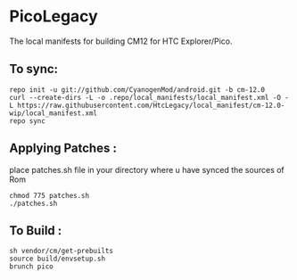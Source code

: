 PicoLegacy
==============

The local manifests for building CM12 for HTC Explorer/Pico.

To sync:
-------

    repo init -u git://github.com/CyanogenMod/android.git -b cm-12.0
    curl --create-dirs -L -o .repo/local_manifests/local_manifest.xml -O -L https://raw.githubusercontent.com/HtcLegacy/local_manifest/cm-12.0-wip/local_manifest.xml
    repo sync
    
Applying Patches :
----------------
place patches.sh file in your directory where u have synced the sources of Rom

    chmod 775 patches.sh
    ./patches.sh

To Build :
--------

    sh vendor/cm/get-prebuilts
    source build/envsetup.sh
    brunch pico 
